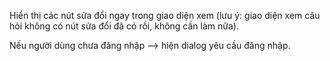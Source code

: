 Hiển thị các nút sửa đổi ngay trong giao diện xem (lưu ý: giao diện xem câu hỏi không có nút sửa đổi đã có rồi, không cần làm nữa).

Nếu người dùng chưa đăng nhập --> hiện dialog yêu cầu đăng nhập.